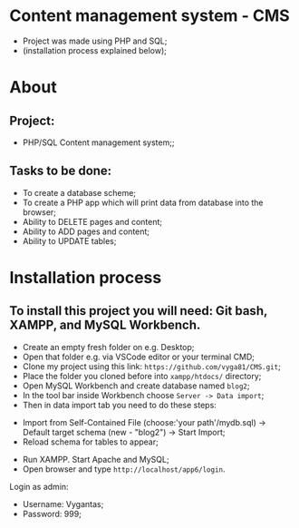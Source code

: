 # Content management system - CMS

- Project was made using PHP and SQL;
- (installation process explained below);

# About


## Project:

- PHP/SQL Content management system;;

## Tasks to be done:

- To create a database scheme;
- To create a PHP app which will print data from database into the browser;
- Ability to DELETE pages and content;
- Ability to ADD pages and content;
- Ability to UPDATE tables;

# Installation process

## To install this project you will need: Git bash, XAMPP, and MySQL Workbench.

- Create an empty fresh folder on e.g. Desktop;
- Open that folder e.g. via VSCode editor or your terminal CMD;
- Clone my project using this link: `https://github.com/vyga81/CMS.git`;
- Place the folder you cloned before into `xampp/htdocs/` directory;
- Open MySQL Workbench and create database named `blog2`;
- In the tool bar inside Workbench choose `Server -> Data import`;
- Then in data import tab you need to do these steps:

* Import from Self-Contained File (choose:'your path'/mydb.sql) -> Default target schema (new - "blog2") -> Start Import;
* Reload schema for tables to appear;

- Run XAMPP. Start Apache and MySQL;
- Open browser and type `http://localhost/app6/login`.

Login as admin:
- Username: Vygantas;
- Password: 999;
